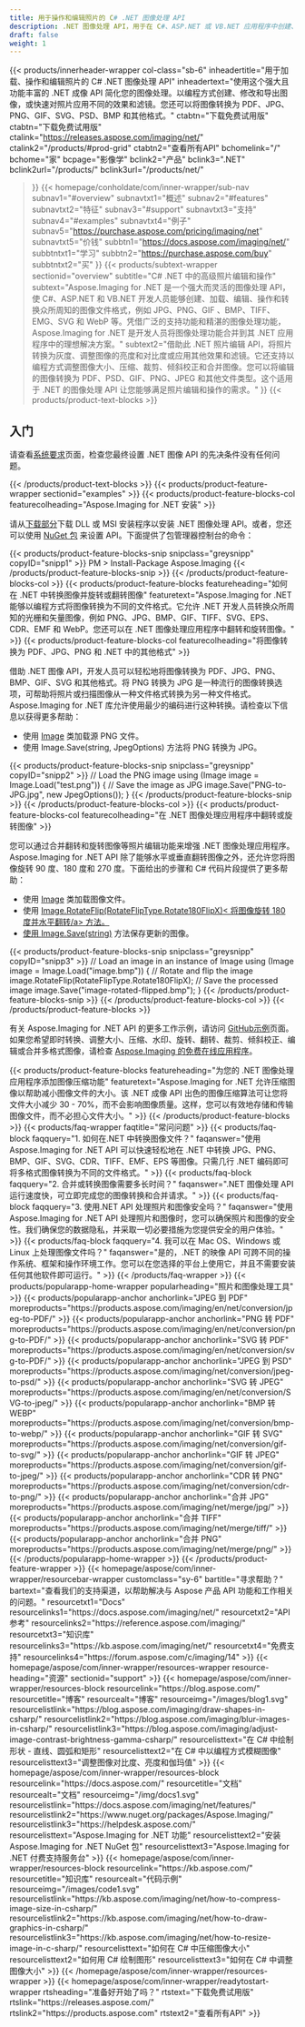 ```yaml
---
title: 用于操作和编辑照片的 C# .NET 图像处理 API
description: .NET 图像处理 API，用于在 C#、ASP.NET 或 VB.NET 应用程序中创建、操作和编辑照片。将图像转换为 PDF、JPG、PNG 和 GIF 格式。
draft: false
weight: 1
---
```

{{< products/innerheader-wrapper col-class="sb-6"
  inheadertitle="用于加载、操作和编辑照片的 C# .NET 图像处理 API"
  inheadertext="使用这个强大且功能丰富的 .NET 成像 API 简化您的图像处理。以编程方式创建、修改和导出图像，或快速对照片应用不同的效果和滤镜。您还可以将图像转换为 PDF、JPG、PNG、GIF、SVG、PSD、BMP 和其他格式。"
  ctabtn="下载免费试用版"
  ctabtn="下载免费试用版"
  ctalink="https://releases.aspose.com/imaging/net/"
  ctalink2="/products/#prod-grid"
  ctabtn2="查看所有API"
  bchomelink="/"
  bchome="家"
  bcpage="影像学"
  bclink2="产品"
  bclink3=".NET"
  bclink2url="/products/"
  bclink3url="/products/net/"
  >}}
{{< homepage/conholdate/com/inner-wrapper/sub-nav 
subnav1="#overview"
subnavtxt1="概述" 
subnav2="#features"
subnavtxt2="特征" 
subnav3="#support"
subnavtxt3="支持" 
subnav4="#examples"
subnavtxt4="例子" 
subnav5="https://purchase.aspose.com/pricing/imaging/net"
subnavtxt5="价钱" 
subbtn1="https://docs.aspose.com/imaging/net/"
subbtntxt1="学习"
subbtn2="https://purchase.aspose.com/buy"
subbtntxt2="买"
>}}
   {{< products/subtext-wrapper
   sectionid="overview"
   subtitle="C# .NET 中的高级照片编辑和操作"
   subtext="Aspose.Imaging for .NET 是一个强大而灵活的图像处理 API，使 C#、ASP.NET 和 VB.NET 开发人员能够创建、加载、编辑、操作和转换众所周知的图像文件格式，例如 JPG、PNG、GIF 、BMP、TIFF、EMG、SVG 和 WebP 等。凭借广泛的支持功能和精湛的图像处理功能，Aspose.Imaging for .NET 是开发人员将图像处理功能合并到其 .NET 应用程序中的理想解决方案。"
   subtext2="借助此 .NET 照片编辑 API，将照片转换为灰度、调整图像的亮度和对比度或应用其他效果和滤镜。它还支持以编程方式调整图像大小、压缩、裁剪、倾斜校正和合并图像。您可以将编辑的图像转换为 PDF、PSD、GIF、PNG、JPEG 和其他文件类型。这个适用于 .NET 的图像处理 API 让您能够满足照片编辑和操作的需求。"
   >}} 
   {{< products/product-text-blocks >}}
   <h2>入门</h2>
   <p>请查看<a href="https://docs.aspose.com/imaging/net/system-requirements/">系统要求</a>页面，检查您最终设置 .NET 图像 API 的先决条件没有任何问题。</p>
   {{< /products/product-text-blocks >}}
{{< products/product-feature-wrapper
sectionid="examples"
>}} 
{{< products/product-feature-blocks-col
featurecolheading="Aspose.Imaging for .NET 安装"
>}} 
<p>请从<a href="https://releases.aspose.com/imaging/net/">下载部分</a>下载 DLL 或 MSI 安装程序以安装 .NET 图像处理 API。或者，您还可以使用 <a href="https://www.nuget.org/packages/Aspose.Imaging/">NuGet 包</a> 来设置 API。下面提供了包管理器控制台的命令：</p>
{{< products/product-feature-blocks-snip
snipclass="greysnipp"
copyID="snipp1"
>}} 
PM > Install-Package Aspose.Imaging 
{{< /products/product-feature-blocks-snip >}}
{{< /products/product-feature-blocks-col >}}
{{< products/product-feature-blocks
featureheading="如何在 .NET 中转换图像并旋转或翻转图像"
featuretext="Aspose.Imaging for .NET 能够以编程方式将图像转换为不同的文件格式。它允许 .NET 开发人员转换众所周知的光栅和矢量图像，例如 PNG、JPG、BMP、GIF、TIFF、SVG、EPS、CDR、EMF 和 WebP。您还可以在 .NET 图像处理应用程序中翻转和旋转图像。"
>}} 
{{< products/product-feature-blocks-col
featurecolheading="将图像转换为 PDF、JPG、PNG 和 .NET 中的其他格式"
>}} 
<p>借助 .NET 图像 API，开发人员可以轻松地将图像转换为 PDF、JPG、PNG、BMP、GIF、SVG 和其他格式。将 PNG 转换为 JPG 是一种流行的图像转换选项，可帮助将照片或扫描图像从一种文件格式转换为另一种文件格式。 Aspose.Imaging for .NET 库允许使用最少的编码进行这种转换。请检查以下信息以获得更多帮助：</p>
<ul>
   <li>使用 <a href="https://reference.aspose.com/imaging/net/aspose.imaging/image">Image</a> 类加载源 PNG 文件。</li>
   <li>使用 Image.Save(string, JpegOptions) 方法将 PNG 转换为 JPG。</li>
</ul>
{{< products/product-feature-blocks-snip
snipclass="greysnipp"
copyID="snipp2"
>}} 
// Load the PNG image
using (Image image = Image.Load("test.png"))
{              
    // Save the image as JPG
    image.Save("PNG-to-JPG.jpg", new JpegOptions());
}
{{< /products/product-feature-blocks-snip >}}
{{< /products/product-feature-blocks-col >}}
{{< products/product-feature-blocks-col
featurecolheading="在 .NET 图像处理应用程序中翻转或旋转图像"
>}} 
<p>您可以通过合并翻转和旋转图像等照片编辑功能来增强 .NET 图像处理应用程序。 Aspose.Imaging for .NET API 除了能够水平或垂直翻转图像之外，还允许您将图像旋转 90 度、180 度和 270 度。下面给出的步骤和 C# 代码片段提供了更多帮助：</p>
<ul>
   <li>使用 <a href="https://reference.aspose.com/imaging/net/aspose.imaging/image">Image</a> 类加载图像文件。</li>
   <li>使用 <a href="https://reference.aspose.com/imaging/net/aspose.imaging/image/methods/rotateflip">Image.RotateFlip(RotateFlipType.Rotate180FlipX)< 将图像旋转 180 度并水平翻转/a> 方法。</li>
   <li>使用 <a href="https://reference.aspose.com/imaging/net/aspose.imaging.image/save/methods/3">Image.Save(string)</a> 方法保存更新的图像。</li>
</ul>
{{< products/product-feature-blocks-snip
snipclass="greysnipp"
copyID="snipp3"
>}} 
// Load an image in an instance of Image
using (Image image = Image.Load("image.bmp"))
{
    // Rotate and flip the image
    image.RotateFlip(RotateFlipType.Rotate180FlipX);
    // Save the processed image
    image.Save("image-rotated-flipped.bmp");
}
{{< /products/product-feature-blocks-snip >}}
{{< /products/product-feature-blocks-col >}}
{{< /products/product-feature-blocks >}}
   <p class="col-lg-12">有关 Aspose.Imaging for .NET API 的更多工作示例，请访问 <a href="https://github.com/aspose-imaging/Aspose.Imaging-for-.NET/tree/master/Examples">GitHub示例</a>页面。如果您希望即时转换、调整大小、压缩、水印、旋转、翻转、裁剪、倾斜校正、编辑或合并多格式图像，请检查 <a href="https://products.aspose.app/imaging/family">Aspose.Imaging 的免费在线应用程序</a>。</p>
{{< products/product-feature-blocks
featureheading="为您的 .NET 图像处理应用程序添加图像压缩功能"
featuretext="Aspose.Imaging for .NET 允许压缩图像以帮助减小图像文件的大小。该 .NET 成像 API 出色的图像压缩算法可让您将文件大小减少 30 - 70%，而不会影响图像质量。这样，您可以有效地存储和传输图像文件，而不必担心文件大小。"
>}} 
   {{< /products/product-feature-blocks >}}
   {{< products/faq-wrapper
   faqtitle="常问问题"
>}} 
   {{< products/faq-block
 faqquery="1. 如何在.NET 中转换图像文件？"
 faqanswer="使用 Aspose.Imaging for .NET API 可以快速轻松地在 .NET 中转换 JPG、PNG、BMP、GIF、SVG、CDR、TIFF、EMF、EPS 等图像。只需几行 .NET 编码即可将多格式图像转换为不同的文件格式。"
>}} 
   {{< products/faq-block 
 faqquery="2. 合并或转换图像需要多长时间？"
 faqanswer=".NET 图像处理 API 运行速度快，可立即完成您的图像转换和合并请求。"
>}} 
   {{< products/faq-block
 faqquery="3. 使用.NET API 处理照片和图像安全吗？"
 faqanswer="使用 Aspose.Imaging for .NET API 处理照片和图像时，您可以确保照片和图像的安全性。我们确保您的数据隐私，并采取一切必要措施为您提供安全的用户体验。"
>}} 
   {{< products/faq-block
 faqquery="4. 我可以在 Mac OS、Windows 或 Linux 上处理图像文件吗？"
 faqanswer="是的，.NET 的映像 API 可跨不同的操作系统、框架和操作环境工作。您可以在您选择的平台上使用它，并且不需要安装任何其他软件即可运行。"
>}} 
   {{< /products/faq-wrapper >}}
   {{< products/popularapp-home-wrapper 
   popularheading="照片和图像处理工具"
>}} 
   {{< products/popularapp-anchor
 anchorlink="JPEG 到 PDF"
moreproducts="https://products.aspose.com/imaging/en/net/conversion/jpeg-to-PDF/"
>}} 
   {{< products/popularapp-anchor
 anchorlink="PNG 转 PDF"
moreproducts="https://products.aspose.com/imaging/en/net/conversion/png-to-PDF/"
>}} 
   {{< products/popularapp-anchor
 anchorlink="SVG 转 PDF"
moreproducts="https://products.aspose.com/imaging/en/net/conversion/svg-to-PDF/"
>}} 
   {{< products/popularapp-anchor
 anchorlink="JPEG 到 PSD"
moreproducts="https://products.aspose.com/imaging/net/conversion/jpeg-to-psd/"
>}} 
   {{< products/popularapp-anchor
 anchorlink="SVG 转 JPEG"
moreproducts="https://products.aspose.com/imaging/en/net/conversion/SVG-to-jpeg/"
>}} 
   {{< products/popularapp-anchor
 anchorlink="BMP 转 WEBP"
moreproducts="https://products.aspose.com/imaging/net/conversion/bmp-to-webp/"
>}} 
   {{< products/popularapp-anchor
 anchorlink="GIF 转 SVG"
moreproducts="https://products.aspose.com/imaging/net/conversion/gif-to-svg/"
>}} 
   {{< products/popularapp-anchor
 anchorlink="GIF 转 JPEG"
moreproducts="https://products.aspose.com/imaging/net/conversion/gif-to-jpeg/"
>}} 
   {{< products/popularapp-anchor
 anchorlink="CDR 转 PNG"
moreproducts="https://products.aspose.com/imaging/net/conversion/cdr-to-png/"
>}} 
   {{< products/popularapp-anchor
 anchorlink="合并 JPG"
moreproducts="https://products.aspose.com/imaging/net/merge/jpg/"
>}} 
   {{< products/popularapp-anchor
 anchorlink="合并 TIFF"
moreproducts="https://products.aspose.com/imaging/net/merge/tiff/"
>}}  
   {{< products/popularapp-anchor
 anchorlink="合并 PNG"
moreproducts="https://products.aspose.com/imaging/net/merge/png/"
>}} 
   {{< /products/popularapp-home-wrapper >}}
   {{< /products/product-feature-wrapper >}}
{{< homepage/aspose/com/inner-wrapper/resourcebar-wrapper
customclass="sy-6"
bartitle="寻求帮助？"
bartext="查看我们的支持渠道，以帮助解决与 Aspose 产品 API 功能和工作相关的问题。"
 resourcetxt1="Docs"
 resourcelinks1="https://docs.aspose.com/imaging/net/"
 resourcetxt2="API参考"
 resourcelinks2="https://reference.aspose.com/imaging/" 
 resourcetxt3="知识库"
 resourcelinks3="https://kb.aspose.com/imaging/net/"
 resourcetxt4="免费支持"
 resourcelinks4="https://forum.aspose.com/c/imaging/14"
 >}}
{{< homepage/aspose/com/inner-wrapper/resources-wrapper
 resource-heading="资源"
 sectionid="support"
 >}}
{{< homepage/aspose/com/inner-wrapper/resources-block
 resourcelink="https://blog.aspose.com/"
 resourcetitle="博客"
 resourcealt="博客"
 resourceimg="/images/blog1.svg"
 resourcelistlink="https://blog.aspose.com/imaging/draw-shapes-in-csharp/"
 resourcelistlink2="https://blog.aspose.com/imaging/blur-images-in-csharp/"
 resourcelistlink3="https://blog.aspose.com/imaging/adjust-image-contrast-brightness-gamma-csharp/"
 resourcelisttext="在 C# 中绘制形状 - 直线、圆弧和矩形"
 resourcelisttext2="在 C# 中以编程方式模糊图像"
 resourcelisttext3="调整图像对比度、亮度和伽玛值"
>}} 
{{< homepage/aspose/com/inner-wrapper/resources-block
 resourcelink="https://docs.aspose.com/"
 resourcetitle="文档"
 resourcealt="文档"
 resourceimg="/img/docs1.svg"
 resourcelistlink="https://docs.aspose.com/imaging/net/features/"
 resourcelistlink2="https://www.nuget.org/packages/Aspose.Imaging/"
 resourcelistlink3="https://helpdesk.aspose.com/"
 resourcelisttext="Aspose.Imaging for .NET 功能"
 resourcelisttext2="安装 Aspose.Imaging for .NET NuGet 包"
 resourcelisttext3="Aspose.Imaging for .NET 付费支持服务台"
>}} 
{{< homepage/aspose/com/inner-wrapper/resources-block
 resourcelink="https://kb.aspose.com/"
 resourcetitle="知识库"
 resourcealt="代码示例"
 resourceimg="/images/code1.svg"
 resourcelistlink="https://kb.aspose.com/imaging/net/how-to-compress-image-size-in-csharp/"
 resourcelistlink2="https://kb.aspose.com/imaging/net/how-to-draw-graphics-in-csharp/"
 resourcelistlink3="https://kb.aspose.com/imaging/net/how-to-resize-image-in-c-sharp/"
 resourcelisttext="如何在 C# 中压缩图像大小"
resourcelisttext2="如何用 C# 绘制图形"
resourcelisttext3="如何在 C# 中调整图像大小"
>}} 
{{< /homepage/aspose/com/inner-wrapper/resources-wrapper >}}
{{< homepage/aspose/com/inner-wrapper/readytostart-wrapper
rtsheading="准备好开始了吗？"
rtstext="下载免费试用版"
rtslink="https://releases.aspose.com/"
rtslink2="https://products.aspose.com"
rtstext2="查看所有API"
>}} 
